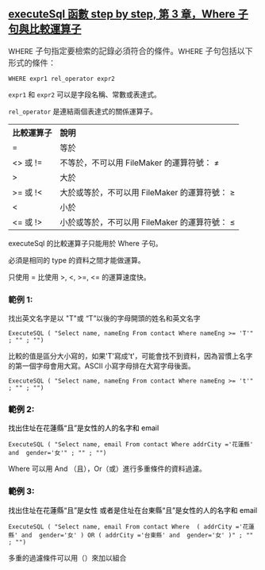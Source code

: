 <h2><a href="https://github.com/jsl-liao/fm3275.github.io/blob/main/filemaker%20executeSql%20function/executeSql%20%E5%87%BD%E6%95%B8%20step%20by%20step%2C%20%E7%AC%AC%2003%20%E7%AB%A0%EF%BC%8CWhere%20%E5%AD%90%E5%8F%A5%E8%88%87%E6%AF%94%E8%BC%83%E9%81%8B%E7%AE%97%E5%AD%90.md" target="_blank">executeSql 函數 step by step, 第 3 章，Where 子句與比較運算子</a></h2><p>WHERE<span style="color: rgb(51, 51, 51); background-color: rgb(250, 250, 250); font-size: 16px;"> 子句指定要檢索的記錄必須符合的條件。</span>WHERE<span style="color: rgb(51, 51, 51); background-color: rgb(250, 250, 250); font-size: 16px;"> 子句包括以下形式的條件：</span></p><pre><code >WHERE expr1 rel_operator expr2</code></pre><p style="text-align: start;"><code>expr1</code> 和 <code>expr2</code> 可以是字段名稱、常數或表達式。</p><p style="text-align: start;"><code>rel_operator</code> 是連結兩個表達式的關係運算子。</p><table style="width: 100%; text-align: start;"><tbody><tr><th colspan="1" rowspan="1" width="auto" style="text-align: left;">比較運算子</th><th colspan="1" rowspan="1" width="auto" style="text-align: left;">說明</th></tr><tr><td colspan="1" rowspan="1" width="auto">=</td><td colspan="1" rowspan="1" width="auto">等於</td></tr><tr><td colspan="1" rowspan="1" width="auto">&lt;&gt; 或 !=</td><td colspan="1" rowspan="1" width="auto">不等於，不可以用 FileMaker 的運算符號： ≠</td></tr><tr><td colspan="1" rowspan="1" width="auto">&gt; </td><td colspan="1" rowspan="1" width="auto">大於</td></tr><tr><td colspan="1" rowspan="1" width="auto">&gt;= 或 !&lt;</td><td colspan="1" rowspan="1" width="auto">大於或等於，不可以用 FileMaker 的運算符號： ≥</td></tr><tr><td colspan="1" rowspan="1" width="auto">&lt;</td><td colspan="1" rowspan="1" width="auto">小於</td></tr><tr><td colspan="1" rowspan="1" width="auto">&lt;= 或 !&gt;</td><td colspan="1" rowspan="1" width="auto">小於或等於，不可以用 FileMaker 的運算符號： ≤</td></tr></tbody></table><p style="text-align: start;">executeSql 的比較運算子只能用於 Where 子句。</p><p style="text-align: start;">必須是相同的 type 的資料之間才能做運算。</p><p style="text-align: start;">只使用 = 比使用 &gt;, &lt;, &gt;=, &lt;= 的運算速度快。</p><h3>範例 1: </h3><p>找出英文名字是以 "T"或 “T”以後的字母開頭的姓名和英文名字</p><pre><code >ExecuteSQL ( "Select name, nameEng From contact Where nameEng &gt;= 'T'" ; "" ; "")</code></pre><p>比較的值是區分大小寫的，如果<span style="color: rgb(0, 0, 0);">'T'</span>寫成<span style="color: rgb(0, 0, 0);">'t'</span>，可能會找不到資料，因為習慣上名字的第一個字母會用大寫。ASCII 小寫字母排在大寫字母後面。</p><pre><code >ExecuteSQL ( "Select name, nameEng From contact Where nameEng &gt;= 't'" ; "" ; "")</code></pre><h3><span style="color: rgb(0, 0, 0);">範例 2: </span></h3><p><span style="color: rgb(0, 0, 0);">找出住址在花蓮縣“且”是女性的人的名字和 email</span></p><pre><code >ExecuteSQL ( "Select name, email From contact Where addrCity ='花蓮縣' and  gender='女'" ; "" ; "")</code></pre><p>Where 可以用 And （且），Or（或）進行多重條件的資料過濾。</p><h3><span style="color: rgb(0, 0, 0);">範例 3: </span></h3><p><span style="color: rgb(0, 0, 0);">找出住址在花蓮縣“且”是女性 或者是住址在台東縣“且”是女性的人的名字和 email</span></p><pre><code >ExecuteSQL ( "Select name, email From contact Where  ( addrCity ='花蓮縣' and  gender='女' ) OR ( addrCity ='台東縣' and  gender='女' )" ; "" ; "")</code></pre><p>多重的過濾條件可以用（）來加以組合</p>